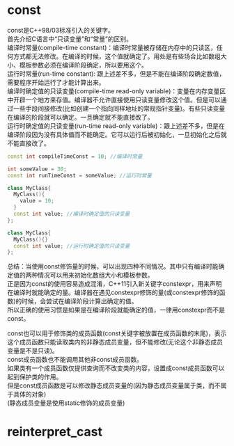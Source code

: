 # const
const是C++98/03标准引入的关键字。  
首先介绍C语言中“只读变量”和“常量”的区别。  
编译时常量(compile-time constant)：编译时常量被存储在内存中的只读区，任何方式都无法修改。在编译的时候，这个值就确定了。用处是有些场合比如数组大小、模板参数必须在编译阶段确定，所以要用这个。  
运行时常量(run-time constant): 跟上述差不多，但是不能在编译阶段确定数值，需要程序开始运行了才能计算出来。  
编译时确定值的只读变量(compile-time read-only variable)：变量在内存变量区中开辟一个地方来存值。编译器不允许直接使用只读变量修改这个值。但是可以通过一些手段间接修改(比如创建一个指向同样地址的常规指针变量)。有些只读变量在编译的阶段就可以确定。一旦确定就不能直接改了。  
运行时确定值的只读变量(run-time read-only variable)：跟上述差不多，但是在编译阶段因为没有具体值而不能确定。它可以运行后被初始化，一旦初始化之后就不能直接改了。  
```c++
const int compileTimeConst = 10; //编译时常量
```
```c++
int someValue = 30;
const int runTimeConst = someValue; //运行时常量
```
```c++
class MyClass{
  MyClass(){
    value = 10;
  }
  const int value; //编译时确定值的只读变量
};
```
```c++
class MyClass{
  MyClass(){}
  const int value; //运行时确定值的只读变量
};

```
总结：当使用const修饰量的时候，可以出现四种不同情况。其中只有编译时能确定值的两种情况可以用来初始化数组大小和模板参数。  
正是因为const的使用容易造成混淆，C++11引入新关键字constexpr，用来声明在编译时就能确定的量。编译器在遇见constexpr修饰的量(或constexpr修饰的函数)的时候，会尝试在编译阶段计算出确定的值。  
所以正确的使用习惯是如果是在编译阶段就能确定的值，一律用constexpr而不是const。  

const也可以用于修饰类的成员函数(const关键字被放置在成员函数的末尾)，表示这个成员函数只能读取类内的非静态成员变量，但不能修改(无论这个非静态成员变量是不是只读)。  
const成员函数也不能调用其他非const成员函数。  
如果类有一个成员函数仅提供查询而不改变类的内容，设置成const成员函数可以起到保护类的作用。  
但是const成员函数是可以修改静态成员变量的(因为静态成员变量属于类，而不属于具体的对象)  
(静态成员变量是使用static修饰的成员变量)  


# reinterpret_cast
